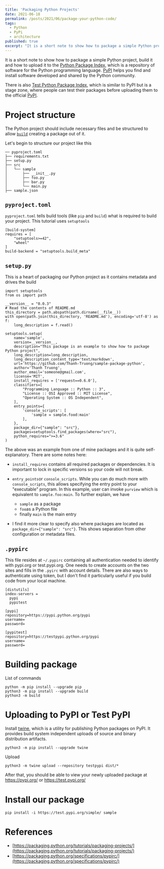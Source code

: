 ```yaml
---
title: 'Packaging Python Projects'
date: 2021-06-18
permalink: /posts/2021/06/package-your-python-code/
tags:
  - Python
  - PyPi
  - architecture
published: true
excerpt: "It is a short note to show how to package a simple Python project, build it and how to upload it to the [Python Package Index](https://pypi.org/), which is a repository of software for the Python programming language. [PyPI](https://pypi.org/) helps you find and install software developed and shared by the Python community."
---
```

It is a short note to show how to package a simple Python project, build it and how to upload it to the [Python Package Index](https://pypi.org/), which is a repository of software for the Python programming language. [PyPI](https://pypi.org/) helps you find and install software developed and shared by the Python community.

There is also [Test Python Package Index](https://test.pypi.org/), which is similar to PyPI but is a stage zone, where people can test their packages before uploading them to the official [PyPI](https://pypi.org/).


# Project structure

The Python project should include necessary files and be structured to allow [`build`](https://pypi.org/project/build/) creating a package out of it.

Let's begin to structure our project like this

```
── pyproject.toml
├── requirements.txt
├── setup.py
├── src
│   └── sample
│       ├── __init__.py
│       ├── foo.py
│       ├── bar.py
│       └── main.py
├── sample.json
```

## `pyproject.toml` 
`pyproject.toml` tells build tools (like `pip` and `build`) what is required to build your project. This tutorial uses `setuptools` 

````
[build-system]
requires = [
    "setuptools>=42",
    "wheel"
]
build-backend = "setuptools.build_meta"
````

## `setup.py` 
This is a heart of packaging our Python project as it contains metadata and drives the build

```
import setuptools
from os import path

__version__ = "0.0.3"
# Read the contents of README.md
this_directory = path.abspath(path.dirname(__file__))
with open(path.join(this_directory, 'README.md'), encoding='utf-8') as f:
    long_description = f.read()

setuptools.setup(
    name='sample',
    version=__version__,
    description="This package is an example to show how to package Python project",
    long_description=long_description,
    long_description_content_type='text/markdown',
    url='https://github.com/Thanh-Truong/sample-package-python',
    author='Thanh Truong',
    author_email='someone@gmail.com',
    license='MIT',
    install_requires = ['request==0.6.0'],
    classifiers=[
        "Programming Language :: Python :: 3",
        "License :: OSI Approved :: MIT License",
        "Operating System :: OS Independent",
    ],
    entry_points={
        'console_scripts': [
            'sample = sample.food:main'
        ],
    },
    package_dir={"sample": "src"},
    packages=setuptools.find_packages(where="src"),
    python_requires=">=3.6"
)
```

The above was an example from one of mine packages and it is quite self-explanatory. There are some notes here:
  * `install_requires` contains all required packages or dependencies. It is important to lock in specific versions so your code will not break.

  * `entry_points`or `console_scripts`. While you can do much more with `console_scripts`, this allows specifying the entry point to your "executable" program. In this example, user can invoke `purview` which is equivalent to `sample.foo:main`. To further explain, we have 
    * `sample` as a package
    * `foo`as a Python file
    * finally `main` is the main entry
  
  * I find it more clear to specify also where packages are located as `package_dir={"sample": "src"}`. This shows separation from other configuration or metadata files.

## `.pypirc`
This file resides at `~/.pypirc` containing all authentication needed to identify with pypi.org or test.pypi.org. One needs to create accounts on the two sites and fills in the `.pyirc` with account details. There are also ways to authenticate using token, but I don't find it particularly useful if you build code from your local machine.

```
[distutils]
index-servers =
  pypi
  pypitest

[pypi]
repository=https://pypi.python.org/pypi
username=
password=

[pypitest]
repository=https://testpypi.python.org/pypi
username=
password=
```

# Building package

List of commands 

```
python -m pip install --upgrade pip
python3 -m pip install --upgrade build
python3 -m build
```

# Uploading to PyPI or Test PyPI

Install [twine](https://pypi.org/project/twine/), which is a utility for publishing Python packages on PyPI. It provides build system independent uploads of source and binary distribution artifacts.

```
python3 -m pip install --upgrade twine
```
Upload 
````
python3 -m twine upload --repository testpypi dist/*
````
After that, you should be able to view your newly uploaded package at https://pypi.org/ or https://test.pypi.org/

# Install our package
```
pip install -i https://test.pypi.org/simple/ sample
```

# References
- [https://packaging.python.org/tutorials/packaging-projects/](https://packaging.python.org/tutorials/packaging-projects/)
- [https://packaging.python.org/specifications/pypirc/](https://packaging.python.org/specifications/pypirc/)